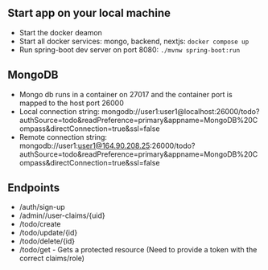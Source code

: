 ## Start app on your local machine
- Start the docker deamon
- Start all docker services: mongo, backend, nextjs: `docker compose up` 
- Run spring-boot dev server on port 8080: `./mvnw spring-boot:run`

## MongoDB
- Mongo db runs in a container on 27017 and the container port is mapped to the host port 26000
- Local connection string: mongodb://user1:user1@localhost:26000/todo?authSource=todo&readPreference=primary&appname=MongoDB%20Compass&directConnection=true&ssl=false
- Remote connection string: mongodb://user1:user1@164.90.208.25:26000/todo?authSource=todo&readPreference=primary&appname=MongoDB%20Compass&directConnection=true&ssl=false

## Endpoints
- /auth/sign-up
- /admin//user-claims/{uid}
- /todo/create
- /todo/update/{id}
- /todo/delete/{id}
- /todo/get - Gets a protected resource (Need to provide a token with the correct claims/role)